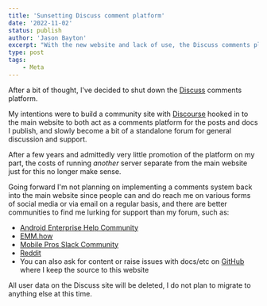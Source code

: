 ```yaml
---
title: 'Sunsetting Discuss comment platform'
date: '2022-11-02'
status: publish
author: 'Jason Bayton'
excerpt: "With the new website and lack of use, the Discuss comments platform is being shut down."
type: post
tags:
    - Meta
---
```

After a bit of thought, I've decided to shut down the [Discuss](https://discuss.bayton.org) comments platform. 

My intentions were to build a community site with [Discourse](https://discourse.org) hooked in to the main website to both act as a comments platform for the posts and docs I publish, and slowly become a bit of a standalone forum for general discussion and support.

After a few years and admittedly very little promotion of the platform on my part, the costs of running _another_ server separate from the main website just for this no longer make sense.

Going forward I'm not planning on implementing a comments system back into the main website since people can and do reach me on various forms of social media or via email on a regular basis, and there are better communities to find me lurking for support than my forum, such as:

- [Android Enterprise Help Community](https://support.google.com/work/android/community)
- [EMM.how](https://emm.how)
- [Mobile Pros Slack Community](https://mobilepros.org)
- [Reddit](https://www.reddit.com/r/androidenterprise/)
- You can also ask for content or raise issues with docs/etc on [GitHub](https://github.com/jasonbayton/11ty/discussions) where I keep the source to this website

All user data on the Discuss site will be deleted, I do not plan to migrate to anything else at this time.